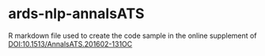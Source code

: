 # ards-nlp-annalsATS
R markdown file used to create the code sample in the online supplement of [DOI:10.1513/AnnalsATS.201602-131OC](http://www.atsjournals.org/doi/abs/10.1513/AnnalsATS.201602-131OC#.V32Bg452EaE)
